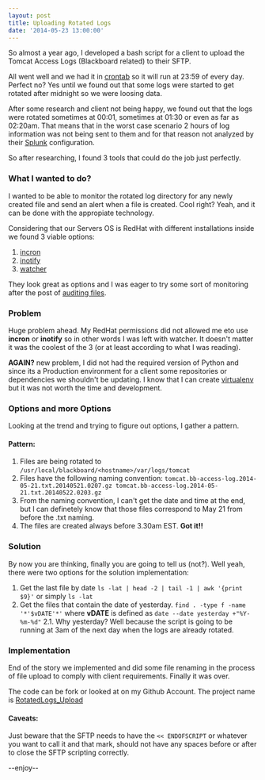 ```yaml
---
layout: post
title: Uploading Rotated Logs
date: '2014-05-23 13:00:00'
---
```


So almost a year ago, I developed a bash script for a client to upload the Tomcat Access Logs (Blackboard related) to their SFTP.

All went well and we had it in [crontab](http://en.wikipedia.org/wiki/Cron) so it will run at 23:59 of every day. Perfect no? Yes until we found out that some logs were started to get rotated after midnight so we were loosing data.

After some research and client not being happy, we found out that the logs were rotated sometimes at 00:01, sometimes at 01:30 or even as far as 02:20am. That means that in the worst case scenario 2 hours of log information was not being sent to them and for that reason not analyzed by their [Splunk](http://splunk.com) configuration.

So after researching, I found 3 tools that could do the job just perfectly.

### What I wanted to do?
I wanted to be able to monitor the rotated log directory for any newly created file and send an alert when a file is created. 
Cool right? Yeah, and it can be done with the appropiate technology.

Considering that our Servers OS is RedHat with different installations inside we found 3 viable options:
1. [incron](http://www.cyberciti.biz/faq/linux-inotify-examples-to-replicate-directories/)
2. [inotify](http://en.wikipedia.org/wiki/Inotify)
3. [watcher](https://github.com/gregghz/Watcher)

They look great as options and I was eager to try some sort of monitoring after the post of [auditing files](http://enriquemanuel.me/how-to-audit-a-file/).

### Problem
Huge problem ahead. My RedHat permissions did not allowed me eto use **incron** or **inotify** so in other words I was left with watcher. It doesn't matter it was the coolest of the 3 (or at least according to what I was reading).

**AGAIN?** new problem, I did not had the required version of Python and since its a Production environment for a client some repositories or dependencies we shouldn't be updating. I know that I can create [virtualenv](http://docs.python-guide.org/en/latest/dev/virtualenvs/) but it was not worth the time and development.

### Options and more Options
Looking at the trend and trying to figure out options, I gather a pattern. 

#### Pattern:
1. Files are being rotated to `/usr/local/blackboard/<hostname>/var/logs/tomcat`
2. Files have the following naming convention:
`tomcat.bb-access-log.2014-05-21.txt.20140521.0207.gz
tomcat.bb-access-log.2014-05-21.txt.20140522.0203.gz`
3. From the naming convention, I can't get the date and time at the end, but I can definetely know that those files correspond to May 21 from before the .txt naming.
4. The files are created always before 3.30am EST.
**Got it!!**

### Solution
By now you are thinking, finally you are going to tell us (not?).
Well yeah, there were two options for the solution implementation:
1. Get the last file by date `ls -lat | head -2 | tail -1 | awk '{print $9}'` or simply `ls -lat`
2. Get the files that contain the date of yesterday. `find . -type f -name '*'$vDATE'*'` where **vDATE** is defined as `date --date yesterday +"%Y-%m-%d"`
2.1. Why yesterday? Well because the script is going to be running at 3am of the next day when the logs are already rotated.

### Implementation
End of the story we implemented and did some file renaming in the process of file upload to comply with client requirements. Finally it was over.

The code can be fork or looked at on my Github Account. The project name is [RotatedLogs_Upload](https://github.com/enriquemanuel/rotatedlogs_upload)

#### Caveats:
Just beware that the SFTP needs to have the `<< ENDOFSCRIPT` or whatever you want to call it and that mark, should not have any spaces before or after to close the SFTP scripting correctly.

--enjoy--